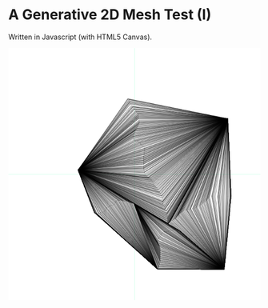 A Generative 2D Mesh Test (I)
=============================

Written in Javascript (with HTML5 Canvas).


![Generative Mesh Test I](generative-mesh-test_20170530_0.png)




 